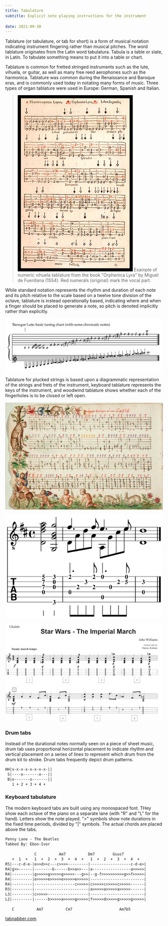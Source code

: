 ```yaml
---
title: Tabulature
subtitle: Explicit note playing instructions for the instrument

date: 2021-09-30
---
```


Tablature (or tabulature, or tab for short) is a form of musical notation indicating instrument fingering rather than musical pitches. The word tablature originates from the Latin word tabulatura. Tabula is a table or slate, in Latin. To tabulate something means to put it into a table or chart.

Tablature is common for fretted stringed instruments such as the lute, vihuela, or guitar, as well as many free reed aerophones such as the harmonica. Tablature was common during the Renaissance and Baroque eras, and is commonly used today in notating many forms of music. Three types of organ tablature were used in Europe: German, Spanish and Italian.

> ![](./Vihuela-Tab_Fuenllana_1554.jpg)
> Example of numeric vihuela tablature from the book "Orphenica Lyra" by Miguel de Fuenllana (1554). Red numerals (original) mark the vocal part.

While standard notation represents the rhythm and duration of each note and its pitch relative to the scale based on a twelve tone division of the octave, tablature is instead operationally based, indicating where and when a finger should be placed to generate a note, so pitch is denoted implicitly rather than explicitly.

![](./Tuning-chr.png)

Tablature for plucked strings is based upon a diagrammatic representation of the strings and frets of the instrument, keyboard tablature represents the keys of the instrument, and woodwind tablature shows whether each of the fingerholes is to be closed or left open.

![](./capirola2.png)

![](./guitar-tabs.svg)

![](./Star-Wars-Ukulele-The-Imperial-March.jpg)

### Drum tabs

Instead of the durational notes normally seen on a piece of sheet music, drum tab uses proportional horizontal placement to indicate rhythm and vertical placement on a series of lines to represent which drum from the drum kit to stroke. Drum tabs frequently depict drum patterns.

```
HH|x-x-x-x-x-x-x-x-||
 S|----o-------o---||
 B|o-------o-------||
   1 + 2 + 3 + 4 +
```

### Keyboard tabulature

The modern keyboard tabs are built using any monospaced font. THey show each octave of the piano on a separate lane (with "R" and "L" for the hand). Letters show the note played. ">" symbols show note durations in the fixed time periods, divided by "|" symbols. The actual chords are placed above the tabs.

```
Penny Lane - The Beatles
Tabbed By: Ebon-Ivor

             C          Am7          Dm7        Gsus7
   +  1  +   1  +  2  +  3  +  4  +   1  +  2  +  3  +  4  +
R5|---c-d-e-|e>>d>>c---c>>>>---------|------------------c-d-e>|
R4|g>>------|--------b------b>>a>>---|a-----------------a>>>>>|
R4|---------|g>>>>>g>>>>>g>>>>>---g>>|--g-f>>>>>>>>>>g>>f>>>>>|
R4|---------|e>>>>>e>>>>>e>>>>>e>>>>>|------------------------|
R4|---------|------------------c>>>>>|c>>>>>c>>>>>c>>>>>------|
R3|---------|------------------------|a>>>>>a>>>>>a>>>>>------|
L3|---------|c>>>>>------------------|------------------------|
L2|---------|------b>>>>>a>>>>>g>>>>>|f>>>>>d>>>>>g>>>>>g>>>>>|

   C          Am7          Cm7                     Am7b5

```

[tabnabber.com](https://tabnabber.com/view_Tab.asp?tabID=11885&sArtist=Beatles%2C%20The&sName=Penny%20Lane)
